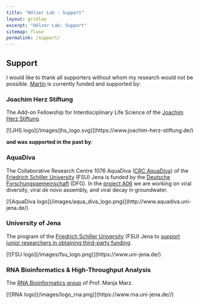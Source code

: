 ```yaml
---
title: "Hölzer Lab - Support"
layout: gridlay
excerpt: "Hölzer Lab: Support"
sitemap: flase
permalink: /support/
---
```


## Support

I would like to thank all supporters without whom my research would not be possible. [Martin](/team) is currently funded and supported by:

<div class="row"><div class="col-sm-6 clearfix">

### Joachim Herz Stiftung

The Add-on Fellowship for Interdisciplinary Life Science of the [Joachim Herz Stiftung](https://www.joachim-herz-stiftung.de/).

</div><div class="col-sm-6 clearfix">
[![JHS logo](/images/jhs_logo.svg)](https://www.joachim-herz-stiftung.de/)
</div></div>

__and was supported in the past by__:

<div class="row"><div class="col-sm-6 clearfix">

### AquaDiva

The Collaborative Research Centre 1076 AquaDiva ([CRC AquaDiva](http://www.aquadiva.uni-jena.de/)) of the [Friedrich Schiller University](https://www.uni-jena.de/) (FSU) Jena is funded by the [Deutsche Forschungsgemeinschaft](https://www.dfg.de/) (DFG). In the [project A06](http://www.aquadiva.uni-jena.de/A06.html) we are working on viral diversity, viral _de novo_ assembly, and viral decay in groundwater.

</div><div class="col-sm-6 clearfix">
[![AquaDiva logo](/images/aqua_diva_logo.png)](http://www.aquadiva.uni-jena.de/)
</div></div>

<div class="row"><div class="col-sm-6 clearfix">

### University of Jena

The program of the [Friedrich Schiller University](https://www.uni-jena.de/) (FSU) Jena to [support junior researchers in obtaining third-party funding](https://www.uni-jena.de/Nachrichten%C3%BCbersicht/Dem+Nachwuchs+eine+Chance.html).

</div><div class="col-sm-6 clearfix">
[![FSU logo](/images/fsu_logo.png)](https://www.uni-jena.de/)
</div></div>

<div class="row"><div class="col-sm-6 clearfix">

### RNA Bioinformatics & High-Throughput Analysis

The [RNA Bioinformatics group](https://www.rna.uni-jena.de/) of Prof. Manja Marz.

</div><div class="col-sm-6 clearfix">
[![RNA logo](/images/logo_rna.png)](https://www.rna.uni-jena.de//)
</div></div>

